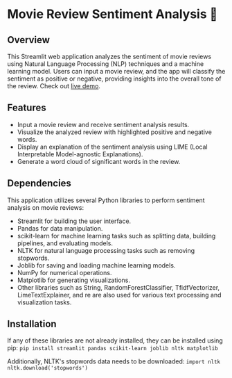 # Movie Review Sentiment Analysis 🍿

## Overview
This Streamlit web application analyzes the sentiment of movie reviews using Natural Language Processing (NLP) techniques and a machine learning model. Users can input a movie review, and the app will classify the sentiment as positive or negative, providing insights into the overall tone of the review.
Check out [live demo](https://mrsentimentanalyzerapp-6tip8rygftjbnpqmfyjufc.streamlit.app/). 

## Features
- Input a movie review and receive sentiment analysis results.
- Visualize the analyzed review with highlighted positive and negative words.
- Display an explanation of the sentiment analysis using LIME (Local Interpretable Model-agnostic Explanations).
- Generate a word cloud of significant words in the review.

## Dependencies
This application utilizes several Python libraries to perform sentiment analysis on movie reviews:
- Streamlit for building the user interface.
- Pandas for data manipulation.
- scikit-learn for machine learning tasks such as splitting data, building pipelines, and evaluating models.
- NLTK for natural language processing tasks such as removing stopwords.
- Joblib for saving and loading machine learning models.
- NumPy for numerical operations.
- Matplotlib for generating visualizations.
- Other libraries such as String, RandomForestClassifier, TfidfVectorizer, LimeTextExplainer, and re are also used for various text processing and visualization tasks.

## Installation
If any of these libraries are not already installed, they can be installed using pip:
```pip install streamlit pandas scikit-learn joblib nltk matplotlib```

Additionally, NLTK's stopwords data needs to be downloaded:
```import nltk```
```nltk.download('stopwords')```
